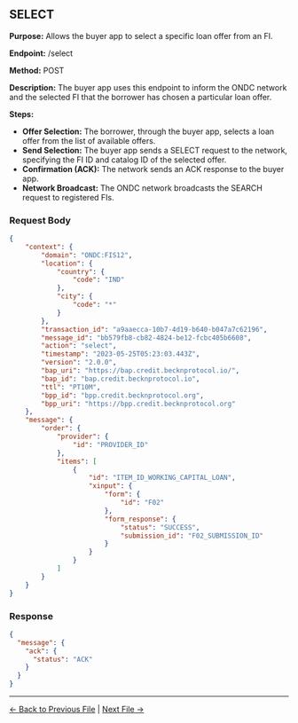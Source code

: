 ## SELECT

**Purpose:** Allows the buyer app to select a specific loan offer from an FI.

**Endpoint:** /select

**Method:** POST

**Description:** The buyer app uses this endpoint to inform the ONDC network and the selected FI that the borrower has chosen a particular loan offer.

**Steps:**
  - **Offer Selection:** The borrower, through the buyer app, selects a loan offer from the list of available offers.
  - **Send Selection:** The buyer app sends a SELECT request to the network, specifying the FI ID and catalog ID of the selected offer.
  - **Confirmation (ACK):** The network sends an ACK response to the buyer app.
  - **Network Broadcast:** The ONDC network broadcasts the SEARCH request to registered FIs.


### Request Body

``` json
{
    "context": {
        "domain": "ONDC:FIS12",
        "location": {
            "country": {
                "code": "IND"
            },
            "city": {
                "code": "*"
            }
        },
        "transaction_id": "a9aaecca-10b7-4d19-b640-b047a7c62196",
        "message_id": "bb579fb8-cb82-4824-be12-fcbc405b6608",
        "action": "select",
        "timestamp": "2023-05-25T05:23:03.443Z",
        "version": "2.0.0",
        "bap_uri": "https://bap.credit.becknprotocol.io/",
        "bap_id": "bap.credit.becknprotocol.io",
        "ttl": "PT10M",
        "bpp_id": "bpp.credit.becknprotocol.org",
        "bpp_uri": "https://bpp.credit.becknprotocol.org"
    },
    "message": {
        "order": {
            "provider": {
                "id": "PROVIDER_ID"
            },
            "items": [
                {
                    "id": "ITEM_ID_WORKING_CAPITAL_LOAN",
                    "xinput": {
                        "form": {
                            "id": "F02"
                        },
                        "form_response": {
                            "status": "SUCCESS",
                            "submission_id": "F02_SUBMISSION_ID"
                        }
                    }
                }
            ]
        }
    }
}
```

### Response

```json
{
  "message": {
    "ack": {
      "status": "ACK"
    }
  }
}
```


---

<p align="center">

[← Back to Previous File](on_search_2.md) | [Next File →](on_select_1.md)

</p>

